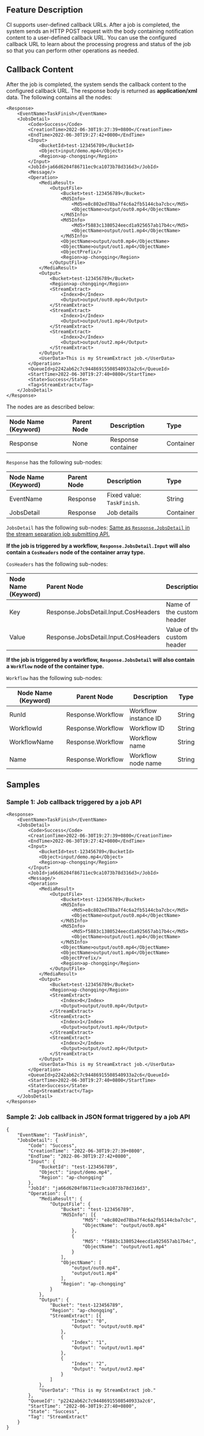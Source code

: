 ## Feature Description

CI supports user-defined callback URLs. After a job is completed, the system sends an HTTP POST request with the body containing notification content to a user-defined callback URL. You can use the configured callback URL to learn about the processing progress and status of the job so that you can perform other operations as needed.

## Callback Content

After the job is completed, the system sends the callback content to the configured callback URL. The response body is returned as **application/xml** data. The following contains all the nodes:

```plaintext
<Response>
    <EventName>TaskFinish</EventName>
    <JobsDetail>
        <Code>Success</Code>
        <CreationTime>2022-06-30T19:27:39+0800</CreationTime>
        <EndTime>2022-06-30T19:27:42+0800</EndTime>
        <Input>
            <BucketId>test-123456789</BucketId>
            <Object>input/demo.mp4</Object>
            <Region>ap-chongqing</Region>
        </Input>
        <JobId>ja66d6204f86711ec9ca1073b78d316d3</JobId>
        <Message/>
        <Operation>
            <MediaResult>
                <OutputFile>
                    <Bucket>test-123456789</Bucket>
                    <Md5Info>
                        <Md5>e8c802ed78ba7f4c6a2fb5144cba7cbc</Md5>
                        <ObjectName>output/out0.mp4</ObjectName>
                    </Md5Info>
                    <Md5Info>
                        <Md5>f5883c1380524eecd1a925657ab17b4c</Md5>
                        <ObjectName>output/out1.mp4</ObjectName>
                    </Md5Info>
                    <ObjectName>output/out0.mp4</ObjectName>
                    <ObjectName>output/out1.mp4</ObjectName>
                    <ObjectPrefix/>
                    <Region>ap-chongqing</Region>
                </OutputFile>
            </MediaResult>
            <Output>
                <Bucket>test-123456789</Bucket>
                <Region>ap-chongqing</Region>
                <StreamExtract>
                    <Index>0</Index>
                    <Output>output/out0.mp4</Output>
                </StreamExtract>
                <StreamExtract>
                    <Index>1</Index>
                    <Output>output/out1.mp4</Output>
                </StreamExtract>
                <StreamExtract>
                    <Index>2</Index>
                    <Output>output/out2.mp4</Output>
                </StreamExtract>
            </Output>
            <UserData>This is my StreamExtract job.</UserData>
        </Operation>
        <QueueId>p2242ab62c7c94486915508540933a2c6</QueueId>
        <StartTime>2022-06-30T19:27:40+0800</StartTime>
        <State>Success</State>
        <Tag>StreamExtract</Tag>
    </JobsDetail>
</Response>
```

The nodes are as described below:

| Node Name (Keyword) | Parent Node | Description | Type |
| :----------------- | :----- | :------------- | :-------- |
| Response           | None     | Response container | Container |

`Response` has the following sub-nodes:

| Node Name (Keyword) | Parent Node | Description | Type |
| :----------------- | :------- | :------------- | :-------- |
| EventName          | Response | Fixed value: `TaskFinish`.    | String |
| JobsDetail | Response | Job details |  Container |

`JobsDetail` has the following sub-nodes:
<a href="https://intl.cloud.tencent.com/document/product/1045/48939#jobsDetail" target="_blank">Same as `Response.JobsDetail` in the stream separation job submitting API.</a>

**If the job is triggered by a workflow, `Response.JobsDetail.Input` will also contain a `CosHeaders` node of the container array type.**

`CosHeaders` has the following sub-nodes:

| Node Name (Keyword) | Parent Node | Description | Type |
| :----------------- | :----------------------------------- | :------------------ | :----- |
| Key                | Response.JobsDetail.Input.CosHeaders | Name of the custom header  | String |
| Value              | Response.JobsDetail.Input.CosHeaders | Value of the custom header | String |

**If the job is triggered by a workflow, `Response.JobsDetail` will also contain a `Workflow` node of the container type.**

`Workflow` has the following sub-nodes:

| Node Name (Keyword) | Parent Node | Description | Type |
| ------------------ | ----------------------------------------- | -------------------------------------- | ------ |
| RunId              | Response.Workflow | Workflow instance ID                    | String |
| WorkflowId         | Response.Workflow | Workflow ID                       | String |
| WorkflowName       | Response.Workflow | Workflow name                      | String |
| Name               | Response.Workflow | Workflow node name                   | String |

## Samples

### Sample 1: Job callback triggered by a job API

```plaintext
<Response>
    <EventName>TaskFinish</EventName>
    <JobsDetail>
        <Code>Success</Code>
        <CreationTime>2022-06-30T19:27:39+0800</CreationTime>
        <EndTime>2022-06-30T19:27:42+0800</EndTime>
        <Input>
            <BucketId>test-123456789</BucketId>
            <Object>input/demo.mp4</Object>
            <Region>ap-chongqing</Region>
        </Input>
        <JobId>ja66d6204f86711ec9ca1073b78d316d3</JobId>
        <Message/>
        <Operation>
            <MediaResult>
                <OutputFile>
                    <Bucket>test-123456789</Bucket>
                    <Md5Info>
                        <Md5>e8c802ed78ba7f4c6a2fb5144cba7cbc</Md5>
                        <ObjectName>output/out0.mp4</ObjectName>
                    </Md5Info>
                    <Md5Info>
                        <Md5>f5883c1380524eecd1a925657ab17b4c</Md5>
                        <ObjectName>output/out1.mp4</ObjectName>
                    </Md5Info>
                    <ObjectName>output/out0.mp4</ObjectName>
                    <ObjectName>output/out1.mp4</ObjectName>
                    <ObjectPrefix/>
                    <Region>ap-chongqing</Region>
                </OutputFile>
            </MediaResult>
            <Output>
                <Bucket>test-123456789</Bucket>
                <Region>ap-chongqing</Region>
                <StreamExtract>
                    <Index>0</Index>
                    <Output>output/out0.mp4</Output>
                </StreamExtract>
                <StreamExtract>
                    <Index>1</Index>
                    <Output>output/out1.mp4</Output>
                </StreamExtract>
                <StreamExtract>
                    <Index>2</Index>
                    <Output>output/out2.mp4</Output>
                </StreamExtract>
            </Output>
            <UserData>This is my StreamExtract job.</UserData>
        </Operation>
        <QueueId>p2242ab62c7c94486915508540933a2c6</QueueId>
        <StartTime>2022-06-30T19:27:40+0800</StartTime>
        <State>Success</State>
        <Tag>StreamExtract</Tag>
    </JobsDetail>
</Response>
```

### Sample 2: Job callback in JSON format triggered by a job API

```plaintext
{
    "EventName": "TaskFinish",
    "JobsDetail": {
        "Code": "Success",
        "CreationTime": "2022-06-30T19:27:39+0800",
        "EndTime": "2022-06-30T19:27:42+0800",
        "Input": {
            "BucketId": "test-123456789",
            "Object": "input/demo.mp4",
            "Region": "ap-chongqing"
        },
        "JobId": "ja66d6204f86711ec9ca1073b78d316d3",
        "Operation": {
            "MediaResult": {
                "OutputFile": {
                    "Bucket": "test-123456789",
                    "Md5Info": [{
                            "Md5": "e8c802ed78ba7f4c6a2fb5144cba7cbc",
                            "ObjectName": "output/out0.mp4"
                        },
                        {
                            "Md5": "f5883c1380524eecd1a925657ab17b4c",
                            "ObjectName": "output/out1.mp4"
                        }
                    ],
                    "ObjectName": [
                        "output/out0.mp4",
                        "output/out1.mp4"
                    ],
                    "Region": "ap-chongqing"
                }
            },
            "Output": {
                "Bucket": "test-123456789",
                "Region": "ap-chongqing",
                "StreamExtract": [{
                        "Index": "0",
                        "Output": "output/out0.mp4"
                    },
                    {
                        "Index": "1",
                        "Output": "output/out1.mp4"
                    },
                    {
                        "Index": "2",
                        "Output": "output/out2.mp4"
                    }
                ]
            },
            "UserData": "This is my StreamExtract job."
        },
        "QueueId": "p2242ab62c7c94486915508540933a2c6",
        "StartTime": "2022-06-30T19:27:40+0800",
        "State": "Success",
        "Tag": "StreamExtract"
    }
}
```
